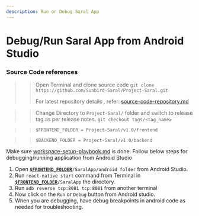 ```yaml
---
description: Run or Debug Saral App
---
```


# Debug/Run Saral App from Android Studio

### Source Code references

> > Open Terminal and clone source code `git clone https://github.com/Sunbird-Saral/Project-Saral.git`
> >
> > For latest repository details , refer: [source-code-repository.md](../engage/source-code-repository.md "mention")

> > Change Directory to `Project-Saral/` folder and switch to release tag as per release notes. `git checkout tags/<tag_name>`

> > `$FRONTEND_FOLDER = Project-Saral/v1.0/frontend`

> > `$BACKEND_FOLDER = Project-Saral/v1.0/backend`

Make sure [workspace-setup-playbook.md](workspace-setup-playbook.md "mention") is done. Follow below steps for debugging/running application from Android Studio

1. Open [**`$FRONTEND_FOLDER`**](debug-run-saral-app-from-android-studio.md#source-code-references)`/SaralApp/android folder` from Android Studio.
2. Run `react-native start` command from Terminal in [**`$FRONTEND_FOLDER`**](debug-run-saral-app-from-android-studio.md#source-code-references)`/SaralApp` the directory.
3. Run `adb reverse tcp:8081 tcp:8081` from another terminal
4. Now click on the `Run` or `Debug` button from Android studio.
5. When you are debugging, have debug breakpoints in android code as needed for troubleshooting.
